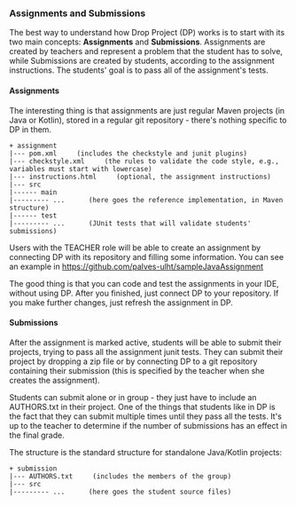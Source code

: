 ### Assignments and Submissions

The best way to understand how Drop Project (DP) works is to start with its two main concepts: **Assignments** and **Submissions**. Assignments are created by teachers and represent a problem that the student has to solve, while Submissions are created by students, according to the assignment instructions. The students' goal is to pass all of the assignment's tests.

#### Assignments

The interesting thing is that assignments are just regular Maven projects (in Java or Kotlin), stored in a regular git repository - there's nothing specific to DP in them.

    + assignment
    |--- pom.xml     (includes the checkstyle and junit plugins)
    |--- checkstyle.xml     (the rules to validate the code style, e.g., variables must start with lowercase)
    |--- instructions.html     (optional, the assignment instructions)
    |--- src
    |------ main
    |--------- ...      (here goes the reference implementation, in Maven structure)
    |------ test
    |--------- ...      (JUnit tests that will validate students' submissions)

Users with the TEACHER role will be able to create an assignment by connecting DP with its repository and filling some information. You can see an example in https://github.com/palves-ulht/sampleJavaAssignment

The good thing is that you can code and test the assignments in your IDE, without using DP. After you finished, just connect DP to your repository. If you make further changes, just refresh the assignment in DP.

#### Submissions

After the assignment is marked active, students will be able to submit their projects, trying to pass all the assignment junit tests. They can submit their project by dropping a zip file or by connecting DP to a git repository containing their submission (this is specified by the teacher when she creates the assignment).

Students can submit alone or in group - they just have to include an AUTHORS.txt in their project. One of the things that students like in DP is the fact that they can submit multiple times until they pass all the tests. It's up to the teacher to determine if the number of submissions has an effect in the final grade.

The structure is the standard structure for standalone Java/Kotlin projects:

    + submission
    |--- AUTHORS.txt     (includes the members of the group)
    |--- src
    |--------- ...      (here goes the student source files)
